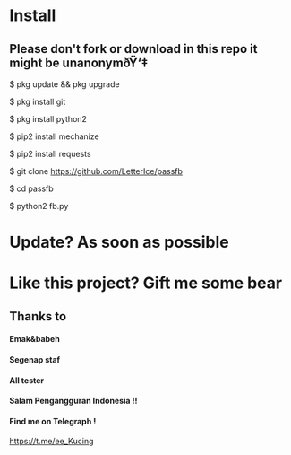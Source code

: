 # Install
## Please don't fork or download in this repo it might be unanonymðŸ‘‡

$ pkg update && pkg upgrade

$ pkg install git

$ pkg install python2

$ pip2 install mechanize

$ pip2 install requests

$ git clone https://github.com/LetterIce/passfb

$ cd passfb

$ python2 fb.py

# Update? As soon as possible

# Like this project? Gift me some bear

## Thanks to
#### Emak&babeh
#### Segenap staf
#### All tester
#### Salam Pengangguran Indonesia !!
#### Find me on Telegraph !
https://t.me/ee_Kucing
#### 
#### 
